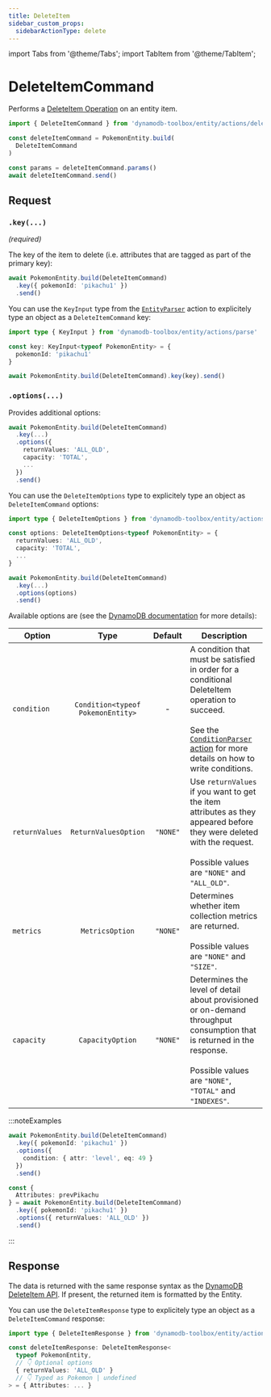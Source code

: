 ```yaml
---
title: DeleteItem
sidebar_custom_props:
  sidebarActionType: delete
---
```


import Tabs from '@theme/Tabs';
import TabItem from '@theme/TabItem';

# DeleteItemCommand

Performs a [DeleteItem Operation](https://docs.aws.amazon.com/amazondynamodb/latest/APIReference/API_DeleteItem.html) on an entity item.

```ts
import { DeleteItemCommand } from 'dynamodb-toolbox/entity/actions/delete'

const deleteItemCommand = PokemonEntity.build(
  DeleteItemCommand
)

const params = deleteItemCommand.params()
await deleteItemCommand.send()
```

## Request

### `.key(...)`

<p style={{ marginTop: '-15px' }}><i>(required)</i></p>

The key of the item to delete (i.e. attributes that are tagged as part of the primary key):

```ts
await PokemonEntity.build(DeleteItemCommand)
  .key({ pokemonId: 'pikachu1' })
  .send()
```

You can use the `KeyInput` type from the [`EntityParser`](../16-parse/index.md) action to explicitely type an object as a `DeleteItemCommand` key:

```ts
import type { KeyInput } from 'dynamodb-toolbox/entity/actions/parse'

const key: KeyInput<typeof PokemonEntity> = {
  pokemonId: 'pikachu1'
}

await PokemonEntity.build(DeleteItemCommand).key(key).send()
```

### `.options(...)`

Provides additional options:

```ts
await PokemonEntity.build(DeleteItemCommand)
  .key(...)
  .options({
    returnValues: 'ALL_OLD',
    capacity: 'TOTAL',
    ...
  })
  .send()
```

You can use the `DeleteItemOptions` type to explicitely type an object as `DeleteItemCommand` options:

```ts
import type { DeleteItemOptions } from 'dynamodb-toolbox/entity/actions/delete'

const options: DeleteItemOptions<typeof PokemonEntity> = {
  returnValues: 'ALL_OLD',
  capacity: 'TOTAL',
  ...
}

await PokemonEntity.build(DeleteItemCommand)
  .key(...)
  .options(options)
  .send()
```

Available options are (see the [DynamoDB documentation](https://docs.aws.amazon.com/amazondynamodb/latest/APIReference/API_DeleteItem.html#API_DeleteItem_RequestParameters) for more details):

| Option         |               Type                | Default  | Description                                                                                                                                                                                                                                 |
| -------------- | :-------------------------------: | :------: | ------------------------------------------------------------------------------------------------------------------------------------------------------------------------------------------------------------------------------------------- |
| `condition`    | `Condition<typeof PokemonEntity>` |    -     | A condition that must be satisfied in order for a conditional DeleteItem operation to succeed.<br/><br/>See the [`ConditionParser` action](../17-parse-condition/index.md#building-conditions) for more details on how to write conditions. |
| `returnValues` |       `ReturnValuesOption`        | `"NONE"` | Use `returnValues` if you want to get the item attributes as they appeared before they were deleted with the request.<br/><br/>Possible values are `"NONE"` and `"ALL_OLD"`.                                                                |
| `metrics`      |          `MetricsOption`          | `"NONE"` | Determines whether item collection metrics are returned.<br/><br/>Possible values are `"NONE"` and `"SIZE"`.                                                                                                                                |
| `capacity`     |         `CapacityOption`          | `"NONE"` | Determines the level of detail about provisioned or on-demand throughput consumption that is returned in the response.<br/><br/>Possible values are `"NONE"`, `"TOTAL"` and `"INDEXES"`.                                                    |

:::noteExamples

<Tabs>
<TabItem value="conditional" label="Conditional write">

```ts
await PokemonEntity.build(DeleteItemCommand)
  .key({ pokemonId: 'pikachu1' })
  .options({
    condition: { attr: 'level', eq: 49 }
  })
  .send()
```

</TabItem>
<TabItem value="return-values" label="Return values">

```ts
const {
  Attributes: prevPikachu
} = await PokemonEntity.build(DeleteItemCommand)
  .key({ pokemonId: 'pikachu1' })
  .options({ returnValues: 'ALL_OLD' })
  .send()
```

</TabItem>
</Tabs>

:::

## Response

The data is returned with the same response syntax as the [DynamoDB DeleteItem API](https://docs.aws.amazon.com/amazondynamodb/latest/APIReference/API_DeleteItem.html#API_DeleteItem_ResponseElements). If present, the returned item is formatted by the Entity.

You can use the `DeleteItemResponse` type to explicitely type an object as a `DeleteItemCommand` response:

```ts
import type { DeleteItemResponse } from 'dynamodb-toolbox/entity/actions/delete'

const deleteItemResponse: DeleteItemResponse<
  typeof PokemonEntity,
  // 👇 Optional options
  { returnValues: 'ALL_OLD' }
  // 👇 Typed as Pokemon | undefined
> = { Attributes: ... }
```
